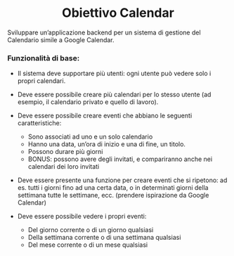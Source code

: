 <h1 align="center">Obiettivo Calendar</h1>
Sviluppare un’applicazione backend per un sistema di gestione del Calendario simile a Google
Calendar.
<h3>Funzionalità di base:</h3>

- Il sistema deve supportare più utenti: ogni utente può vedere solo i propri calendari.

- Deve essere possibile creare più calendari per lo stesso utente (ad esempio, il
  calendario privato e quello di lavoro).

- Deve essere possibile creare eventi che abbiano le seguenti caratteristiche:
    - Sono associati ad uno e un solo calendario
    - Hanno una data, un’ora di inizio e una di fine, un titolo.
    - Possono durare più giorni
    - BONUS: possono avere degli invitati, e compariranno anche nei calendari dei loro invitati

- Deve essere presente una funzione per creare eventi che si ripetono: ad es. tutti i giorni
  fino ad una certa data, o in determinati giorni della settimana tutte le settimane, ecc.
  (prendere ispirazione da Google Calendar)

- Deve essere possibile vedere i propri eventi:
    - Del giorno corrente o di un giorno qualsiasi
    - Della settimana corrente o di una settimana qualsiasi
    - Del mese corrente o di un mese qualsiasi
